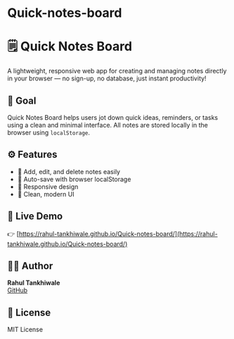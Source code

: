 ﻿# Quick-notes-board

# 🗒️ Quick Notes Board

A lightweight, responsive web app for creating and managing notes directly in your browser — no sign-up, no database, just instant productivity!

## 🎯 Goal
Quick Notes Board helps users jot down quick ideas, reminders, or tasks using a clean and minimal interface. All notes are stored locally in the browser using `localStorage`.

## ⚙️ Features
- 📝 Add, edit, and delete notes easily  
- 💾 Auto-save with browser localStorage  
- 📱 Responsive design  
- 🎨 Clean, modern UI  


## 🚀 Live Demo
👉 [https://rahul-tankhiwale.github.io/Quick-notes-board/](https://rahul-tankhiwale.github.io/Quick-notes-board/)

## 🧑‍💻 Author
**Rahul Tankhiwale**  
[GitHub](https://github.com/Rahul-Tankhiwale)

## 📄 License
MIT License
